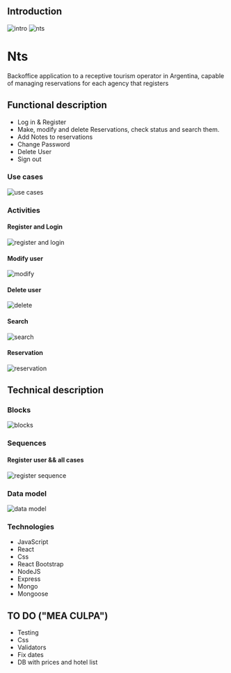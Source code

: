 ## Introduction

![intro](https://mir-s3-cdn-cf.behance.net/project_modules/max_1200/fbc52262225969.5a89af053bacd.gif)
![nts](./images/nts.png)
# Nts




Backoffice application to a receptive tourism operator in Argentina, capable of managing reservations for each agency that registers




## Functional description

- Log in & Register 
- Make, modify and delete Reservations, check status and search them.
- Add Notes to reservations
- Change Password
- Delete User
- Sign out

### Use cases

![use cases](./images/nts-use-cases.jpeg)

### Activities

#### Register and Login

![register and login](./images/activity-register-login.jpeg)

#### Modify user

![modify](./images/modify-user.jpeg)

#### Delete user

![delete](./images/delete-user.jpeg)

#### Search 

![search](./images/search.jpeg)

#### Reservation

![reservation](./images/reservation.jpeg)


## Technical description

### Blocks

![blocks](./images/Nts-Page-Api-Data-Base.jpeg)

### Sequences

#### Register user && all cases 

![register sequence](./images/nts-uml.jpeg)

### Data model

![data model](./images/nts-data-model.jpeg)

### Technologies

- JavaScript
- React
- Css
- React Bootstrap
- NodeJS
- Express
- Mongo
- Mongoose

## TO DO ("MEA CULPA")

- Testing
- Css 
- Validators
- Fix dates
- DB with prices and hotel list